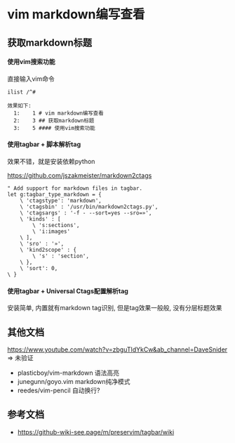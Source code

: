 # vim markdown编写查看

## 获取markdown标题

#### 使用vim搜索功能

直接输入vim命令
```
ilist /^#

效果如下:
  1:    1 # vim markdown编写查看
  2:    3 ## 获取markdown标题
  3:    5 #### 使用vim搜索功能
```

#### 使用tagbar + 脚本解析tag

效果不错，就是安装依赖python

https://github.com/jszakmeister/markdown2ctags

```vim
" Add support for markdown files in tagbar.
let g:tagbar_type_markdown = {
    \ 'ctagstype': 'markdown',
    \ 'ctagsbin' : '/usr/bin/markdown2ctags.py',
    \ 'ctagsargs' : '-f - --sort=yes --sro=»',
    \ 'kinds' : [
        \ 's:sections',
        \ 'i:images'
    \ ],
    \ 'sro' : '»',
    \ 'kind2scope' : {
        \ 's' : 'section',
    \ },
    \ 'sort': 0,
\ }
```

#### 使用tagbar + Universal Ctags配置解析tag

安装简单, 内置就有markdown tag识别,
但是tag效果一般般, 没有分层标题效果

## 其他文档

https://www.youtube.com/watch?v=zbguTldYkCw&ab_channel=DaveSnider
=> 未验证

- plasticboy/vim-markdown
  语法高亮
- junegunn/goyo.vim
  markdown纯净模式
- reedes/vim-pencil
  自动换行?


## 参考文档

* https://github-wiki-see.page/m/preservim/tagbar/wiki
